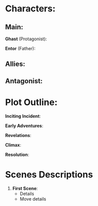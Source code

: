 # Characters:

## Main: 

**Ghast** (Protagonist): 

**Entor** (Father): 

## Allies:

## Antagonist:

# Plot Outline:

**Inciting Incident**: 

**Early Adventures**: 

**Revelations**: 

**Climax**: 

**Resolution**: 

# Scenes Descriptions

1. **First Scene**:
    - Details
    - Move details

